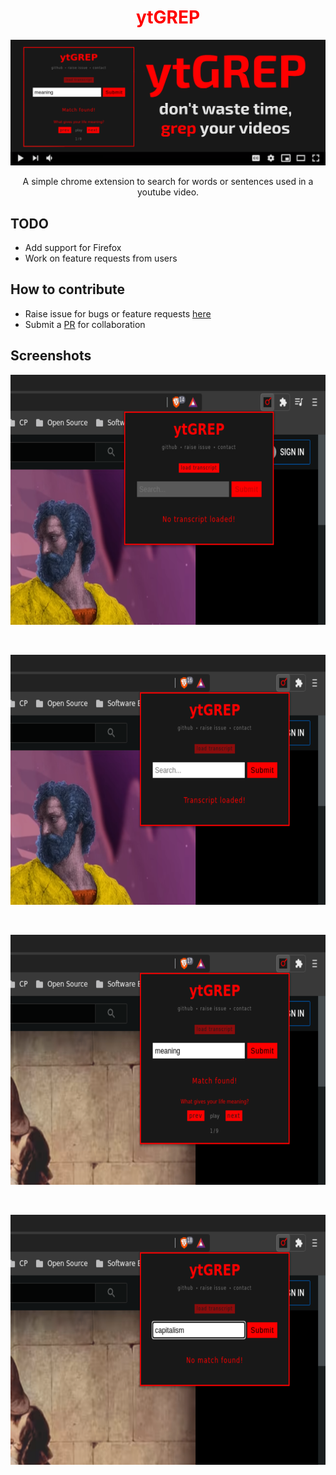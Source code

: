 <h1 align="center" style="color:#FF0000;">ytGREP</h1>

<p align="center">
  <img src="./src/assets/images/promotional/1400x560.png" alt="ytGREP:promotional">
  <p align="center">A simple chrome extension to search for words or sentences used in a youtube video.<p>
</p>

## TODO

- Add support for Firefox
- Work on feature requests from users

## How to contribute

- Raise issue for bugs or feature requests [here](https://github.com/sr1jan/ytGREP/issues)
- Submit a [PR](https://github.com/sr1jan/ytGREP/pulls) for collaboration

## Screenshots

<p align="center">
  <img width="640" height="400" src="./src/assets/images/screenshots/1.png" alt="ytGREP:Screenshot:notranscript">
</p>
<br>
<p align="center">
  <img width="640" height="400" src="./src/assets/images/screenshots/2.png" alt="ytGREP:Screenshot:transcriptloaded">
</p>
<br>
<p align="center">
  <img width="640" height="400" src="./src/assets/images/screenshots/3.png" alt="ytGREP:Screenshot:matchfound">
</p>
<br>
<p align="center">
  <img width="640" height="400" src="./src/assets/images/screenshots/4.png" alt="ytGREP:Screenshot:nomatch">
</p>
<br>
